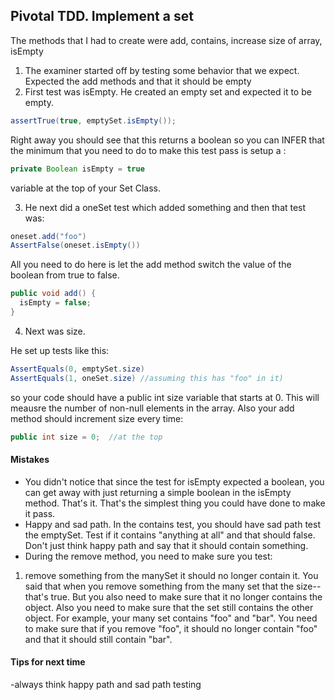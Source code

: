 ## Pivotal TDD. Implement a set

The methods that I had to create were add, contains, increase size of array, isEmpty

1. The examiner started off by testing some behavior that we expect. Expected the add methods and that it should be empty
2. First test was isEmpty. He created an empty set and expected it to be empty.
```java
assertTrue(true, emptySet.isEmpty());
```
Right away you should see that this returns a boolean so you can INFER that the
minimum that you need to do to make this test pass is setup a :
```java
private Boolean isEmpty = true
```
variable at the top of your Set Class.

3. He next did a oneSet test which added something and then that test was:
```java
oneset.add("foo")
AssertFalse(oneset.isEmpty())
```

All you need to do here is let the add method switch the value of the boolean from true to false.
```java
public void add() {
  isEmpty = false;
}
```

4. Next was size.

He set up tests like this:
```java
AssertEquals(0, emptySet.size)
AssertEquals(1, oneSet.size) //assuming this has "foo" in it)
```

so your code should have a public int size variable that starts at 0. This will meausre the number of
non-null elements in the array. Also your add method should increment size every time:
```java
public int size = 0;  //at the top

```




#### Mistakes
- You didn't notice that since the test for isEmpty expected a boolean, you can get away with just returning a simple boolean in the isEmpty method. That's it. That's the simplest thing you could have done to make it pass.
- Happy and sad path. In the contains test, you should have sad path test the emptySet. Test if it contains "anything at all" and that should false. Don't just think happy path and say that it should contain something.
- During the remove method, you need to make sure you test:
1. remove something from the manySet it should no longer contain it. You said that when you remove something from the many set that the size-- that's true. But you also need to make sure that it no longer contains the object. Also you need to make sure that the set still contains the other object. For example, your many set contains "foo" and "bar". You need to make sure that if you remove "foo", it should no longer contain "foo" and that it should still contain "bar".




#### Tips for next time
-always think happy path and sad path testing

